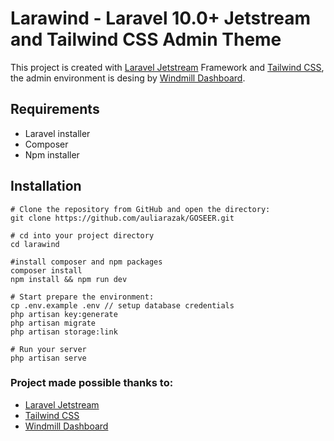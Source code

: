 # Larawind - Laravel 10.0+ Jetstream and Tailwind CSS Admin Theme

This project is created with [Laravel Jetstream](https://jetstream.laravel.com/1.x/introduction.html) Framework and [Tailwind CSS](https://tailwindcss.com), the admin environment is desing by [Windmill Dashboard](https://windmill-dashboard.vercel.app/).

## Requirements

-   Laravel installer
-   Composer
-   Npm installer

## Installation

```
# Clone the repository from GitHub and open the directory:
git clone https://github.com/auliarazak/GOSEER.git

# cd into your project directory
cd larawind

#install composer and npm packages
composer install
npm install && npm run dev

# Start prepare the environment:
cp .env.example .env // setup database credentials
php artisan key:generate
php artisan migrate
php artisan storage:link

# Run your server
php artisan serve

```

### Project made possible thanks to:

-   [Laravel Jetstream](https://jetstream.laravel.com/1.x/introduction.html)
-   [Tailwind CSS](https://tailwindcss.com/)
-   [Windmill Dashboard](https://windmill-dashboard.vercel.app/)
